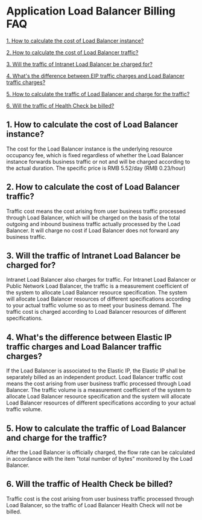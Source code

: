 
# Application Load Balancer Billing FAQ

[1. How to calculate the cost of Load Balancer instance? ](Price-FAQ#user-content-1)

[2. How to calculate the cost of Load Balancer traffic? ](Price-FAQ#user-content-2)

[3. Will the traffic of Intranet Load Balancer be charged for? ](Price-FAQ#user-content-3)

[4. What's the difference between EIP traffic charges and Load Balancer traffic charges? ](Price-FAQ#user-content-4)

[5. How to calculate the traffic of Load Balancer and charge for the traffic? ](Price-FAQ#user-content-5)

[6. Will the traffic of Health Check be billed? ](Price-FAQ#user-content-6)

## 1. How to calculate the cost of Load Balancer instance?
<div id="user-content-1"></div>

The cost for the Load Balancer instance is the underlying resource occupancy fee, which is fixed regardless of whether the Load Balancer instance forwards business traffic or not and will be charged according to the actual duration. The specific price is RMB 5.52/day (RMB 0.23/hour)

## 2. How to calculate the cost of Load Balancer traffic?
<div id="user-content-2"></div>

Traffic cost means the cost arising from user business traffic processed through Load Balancer, which will be charged on the basis of the total outgoing and inbound business traffic actually processed by the Load Balancer. It will charge no cost if Load Balancer does not forward any business traffic.

## 3. Will the traffic of Intranet Load Balancer be charged for?
<div id="user-content-3"></div>

Intranet Load Balancer also charges for traffic. For Intranet Load Balancer or Public Network Load Balancer, the traffic is a measurement coefficient of the system to allocate Load Balancer resource specification. The system will allocate Load Balancer resources of different specifications according to your actual traffic volume so as to meet your business demand. The traffic cost is charged according to Load Balancer resources of different specifications.

## 4. What's the difference between Elastic IP traffic charges and Load Balancer traffic charges?
<div id="user-content-4"></div>

If the Load Balancer is associated to the Elastic IP, the Elastic IP shall be separately billed as an independent product. Load Balancer traffic cost means the cost arising from user business traffic processed through Load Balancer. The traffic volume is a measurement coefficient of the system to allocate Load Balancer resource specification and the system will allocate Load Balancer resources of different specifications according to your actual traffic volume.

## 5. How to calculate the traffic of Load Balancer and charge for the traffic?
<div id="user-content-5"></div>

After the Load Balancer is officially charged, the flow rate can be calculated in accordance with the item "total number of bytes" monitored by the Load Balancer.

## 6. Will the traffic of Health Check be billed?
<div id="user-content-6"></div>

Traffic cost is the cost arising from user business traffic processed through Load Balancer, so the traffic of Load Balancer Health Check will not be billed.

